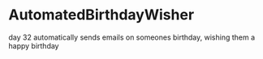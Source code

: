 # AutomatedBirthdayWisher
day 32 automatically sends emails on someones birthday, wishing them a happy birthday
